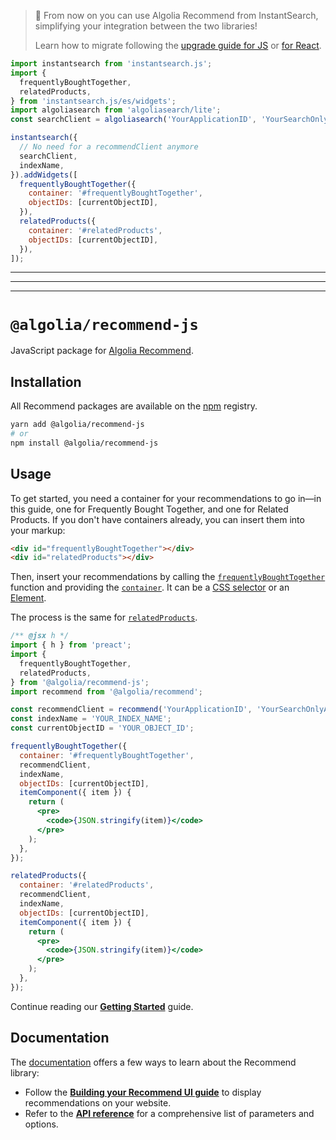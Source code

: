 > 🙌 From now on you can use Algolia Recommend from InstantSearch, simplifying your integration between the two libraries!
>
> Learn how to migrate following the [upgrade guide for JS](https://www.algolia.com/doc/guides/algolia-recommend/upgrade/recommend-js/) or [for React](https://www.algolia.com/doc/guides/algolia-recommend/upgrade/recommend-react/).

```js
import instantsearch from 'instantsearch.js';
import {
  frequentlyBoughtTogether,
  relatedProducts,
} from 'instantsearch.js/es/widgets';
import algoliasearch from 'algoliasearch/lite';
const searchClient = algoliasearch('YourApplicationID', 'YourSearchOnlyAPIKey');

instantsearch({
  // No need for a recommendClient anymore
  searchClient,
  indexName,
}).addWidgets([
  frequentlyBoughtTogether({
    container: '#frequentlyBoughtTogether',
    objectIDs: [currentObjectID],
  }),
  relatedProducts({
    container: '#relatedProducts',
    objectIDs: [currentObjectID],
  }),
]);
```

---

---

---

# `@algolia/recommend-js`

JavaScript package for [Algolia Recommend](https://www.algolia.com/doc/guides/algolia-ai/recommend/).

## Installation

All Recommend packages are available on the [npm](https://www.npmjs.com/) registry.

```bash
yarn add @algolia/recommend-js
# or
npm install @algolia/recommend-js
```

## Usage

To get started, you need a container for your recommendations to go in—in this guide, one for Frequently Bought Together, and one for Related Products. If you don't have containers already, you can insert them into your markup:

```html
<div id="frequentlyBoughtTogether"></div>
<div id="relatedProducts"></div>
```

Then, insert your recommendations by calling the [`frequentlyBoughtTogether`](https://www.algolia.com/doc/ui-libraries/recommend/api-reference/recommend-js/frequentlyBoughtTogether/) function and providing the [`container`](https://www.algolia.com/doc/ui-libraries/recommend/api-reference/recommend-js/frequentlyBoughtTogether/#param-container). It can be a [CSS selector](https://developer.mozilla.org/docs/Web/CSS/CSS_Selectors) or an [Element](https://developer.mozilla.org/docs/Web/API/HTMLElement).

The process is the same for [`relatedProducts`](https://www.algolia.com/doc/ui-libraries/recommend/api-reference/recommend-js/relatedProducts/).

```jsx
/** @jsx h */
import { h } from 'preact';
import {
  frequentlyBoughtTogether,
  relatedProducts,
} from '@algolia/recommend-js';
import recommend from '@algolia/recommend';

const recommendClient = recommend('YourApplicationID', 'YourSearchOnlyAPIKey');
const indexName = 'YOUR_INDEX_NAME';
const currentObjectID = 'YOUR_OBJECT_ID';

frequentlyBoughtTogether({
  container: '#frequentlyBoughtTogether',
  recommendClient,
  indexName,
  objectIDs: [currentObjectID],
  itemComponent({ item }) {
    return (
      <pre>
        <code>{JSON.stringify(item)}</code>
      </pre>
    );
  },
});

relatedProducts({
  container: '#relatedProducts',
  recommendClient,
  indexName,
  objectIDs: [currentObjectID],
  itemComponent({ item }) {
    return (
      <pre>
        <code>{JSON.stringify(item)}</code>
      </pre>
    );
  },
});
```

Continue reading our [**Getting Started**](https://www.algolia.com/doc/ui-libraries/recommend/introduction/getting-started/?client=JavaScript) guide.

## Documentation

The [documentation](https://www.algolia.com/doc/ui-libraries/recommend/introduction/what-is-recommend/) offers a few ways to learn about the Recommend library:

- Follow the [**Building your Recommend UI guide**](https://www.algolia.com/doc/guides/algolia-ai/recommend/?client=js#building-your-recommendation-ui) to display recommendations on your website.
- Refer to the [**API reference**](https://www.algolia.com/doc/ui-libraries/recommend/api-reference/recommend-js/) for a comprehensive list of parameters and options.
